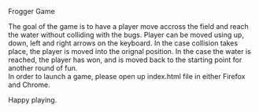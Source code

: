 Frogger Game

The goal of the game is to have a player move accross the field and reach the water without colliding with the bugs.  Player can be moved using up, down, left and right arrows on the keyboard.  In the case collision takes place, the player is moved into the orignal position.  In the case the water is reached, the player has won, and is moved back to the starting point for another round of fun.  
In order to launch a game, please open up index.html file in either Firefox and Chrome.

Happy playing.
